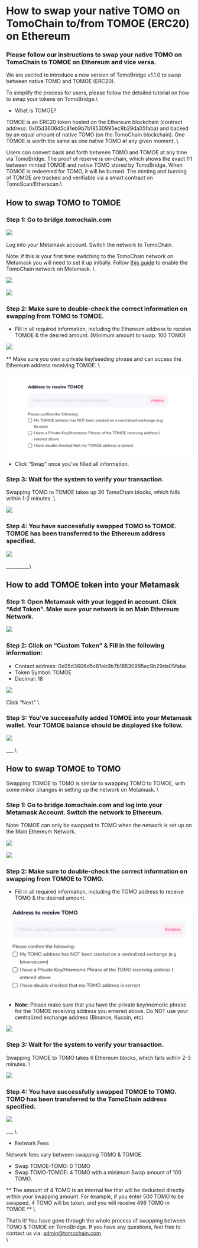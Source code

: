 # How to swap your native TOMO on TomoChain to/from TOMOE (ERC20) on Ethereum

### Please follow our instructions to swap your native TOMO on TomoChain to TOMOE on Ethereum and vice versa.&#x20;

We are excited to introduce a new version of TomoBridge v1.1.0 to swap between native TOMO and TOMOE (ERC20).&#x20;

To simplify the process for users, please follow the detailed tutorial on how to swap your tokens on TomoBridge.\


* What is TOMOE?

TOMOE is an ERC20 token hosted on the Ethereum blockchain (contract address: 0x05d3606d5c81eb9b7b18530995ec9b29da05faba) and backed by an equal amount of native TOMO (on the TomoChain blockchain). One TOMOE is worth the same as one native TOMO at any given moment. \


Users can convert back and forth between TOMO and TOMOE at any time via TomoBridge. The proof of reserve is on-chain, which shows the exact 1:1 between minted TOMOE and native TOMO stored by TomoBridge. When TOMOE is redeemed for TOMO, it will be burned. The minting and burning of TOMOE are tracked and verifiable via a smart contract on TomoScan/Etherscan.\


## How to swap TOMO to TOMOE

### Step 1: Go to bridge.tomochain.com 

![](https://lh3.googleusercontent.com/Y3Cx4DQbiqdgqW3F4YKPqd39MFLeJ01i5Dy64War7sfATuDvEuslhT1uXDJ89pa7M7d5i5NloGlwR0rmg45cTjgprn9l9deqEn6a9AXT3qNpmz\_q3tWLEkOKKp2ljnRbkTLQin5n)

Log into your Metamask account. Switch the network to TomoChain.&#x20;

Note: if this is your first time switching to the TomoChain network on Metamask you will need to set it up initially. Follow [this guide](https://docs.tomochain.com/general/how-to-connect-to-tomochain-network/metamask) to enable the TomoChain network on Metamask. \


![](https://lh5.googleusercontent.com/njLdwcgDxhVmwJkymQOGRxLZ0LxtchjRsvU3Eb1SJHTC6HPrlvJyrZCZYWBQ6JKO8UgdHJXafTAwVRhmYp0mRbKy41COQ9Se7\_Y-aNNvgZ03PNaSoQb5Qx\_JUXhWp\_iQfIdWRzG3)

![](https://lh5.googleusercontent.com/W28ZS3KDdRvyBOU4cjxwFF0XB85mNkMJunyD7DmSpoP3julAhgRzesndX4L8i07OBDzPtazMnOKC4l56xPYIFcL9Eeh6N7XYYab\_shZyT1BQpXpmov3p6cJLr1YKK\_pqakatNPXa)

### Step 2: Make sure to double-check the correct information on swapping from TOMO to TOMOE.&#x20;

* Fill in all required information, including the Ethereum address to receive TOMOE & the desired amount. (Minimum amount to swap: 100 TOMO)&#x20;

![](https://lh3.googleusercontent.com/J9H6fJYrNlG7wL8GdRb1G90jbMLcUVGM1\_3VdiU58sM309AFgTTN0WyuFpFjIiTU2-bzqKbR0bl155rAo8Xh0ikwhgou6isQLaSI029rBfDO-Q53GxvoVq86X38iZwADsapDsatN)

\*\* Make sure you own a private key/seeding phrase and can access the Ethereum address receiving TOMOE. \


![](../../../.gitbook/assets/screen-shot-2020-10-01-at-4.50.46-pm.png)

* Click “Swap" once you've filled all information.&#x20;

### Step 3: Wait for the system to verify your transaction.&#x20;

Swapping TOMO to TOMOE takes up 30 TomoChain blocks, which falls within 1-2 minutes. \


![](https://lh4.googleusercontent.com/7bbOPIx-miarZnb5Nod9Nxr7j3zyJODyVbor53Rvl9K2UV24l0H9ya\_EIoA63Q3Br1I4OYNmSiaDrdLDEf3o7Br\_6rYDLa4KbISYoAgPexKTcwSLqF0YJHOvx3FE83bN9gUCw7GB)

### Step 4: You have successfully swapped TOMO to TOMOE. TOMOE has been transferred to the Ethereum address specified. 

![](https://lh6.googleusercontent.com/Ytywdysd\_0cfNgjMRzXUlRztOAoITjocsqUv5XB1t4MQwNgVTd2570IerhXNLyxzA\_1KBZym\_lL6dOr\_35oi80YffsVE6aa4IzWogpHiJUVQXho8Vk52RdvvKJi3Z3TONYHNfp73)

\_\_\_\_\_\_\_\_\_\_\


## How to add TOMOE token into your Metamask&#x20;

### Step 1: Open Metamask with your logged in account. Click “Add Token". Make sure your network is on Main Ethereum Network. 

![](https://lh5.googleusercontent.com/vCt1UWVEB60WQgIbo-cvjzvk0ee-e8N7uxmegsvZ9emrAzIfmI90sBTOUgGSFc9v1CkOaDGv7VQY4TObO5Vgckqi0DnvOJH9tkLaYbqHnEp1OOoF2t-OI1RefXswnjG-kp\_yvtjA)

### Step 2: Click on “Custom Token" & Fill in the following information:&#x20;

* Contact address: 0x05d3606d5c81eb9b7b18530995ec9b29da05faba
* Token Symbol: TOMOE
* Decimal: 18&#x20;

![](https://lh3.googleusercontent.com/f\_7cT8juZORzvUmbplo7fsvMnJav2\_3puqCrJKyfUfC52kkEaiX7PmQAgBXofwafBuBbZD5cgq\_OldVLAShOlL4sc1zvnWpezl51aGnzggJeRCTyKk9Ktfyp8Z82wA4pKqqaiZ9O)

Click “Next" \


### Step 3: You've successfully added TOMOE into your Metamask wallet. Your TOMOE balance should be displayed like follow. 

![](https://lh5.googleusercontent.com/CFCcZBWoTMsAP5uCNEZYZhiiw\_QATzNhjkBczeCQpYcnlVY8DMF-qHuSX0bNfRsW4GarPFaHuwhe00lNsU0H63ANPvJcZF3Q4fLE2F4ChPAsvYoBArhSlCTf99vqvg62nzoNfiJX)

\_\_\_ \


## How to swap TOMOE to TOMO

Swapping TOMOE to TOMO is similar to swapping TOMO to TOMOE, with some minor changes in setting up the network on Metamask. \


### Step 1: Go to bridge.tomochain.com and log into your Metamask Account. Switch the network to Ethereum. 

Note: TOMOE can only be swapped to TOMO when the network is set up on the Main Ethereum Network.

![](https://lh5.googleusercontent.com/N6WMOfUZlj5FVKw\_lOf\_pA8Dcru0uIQkwI-Vl1TZ05OSYt4ra\_fODAm5JldfZfmKKiv8HHmi4b2PHtzuJhQ6lG4hpapfVOytdeHlalsC6U1zfuK1GO2UT9jdtGgxmoDNuMK6wrSF)

![](https://lh3.googleusercontent.com/De1GDzv3koBWGa4c2FcK9I1Sb3Kxy5ZX7WS3n4zB9NWtYpJtba\_-L7YQCPaBraIQxL6uCefTeoc0tvdrrnYuQj07-q1qM\_Ie6xG3Gv3Y6U0pXjfyMvbbMgnnXihO0mPyDk4vBmyq)

### Step 2: Make sure to double-check the correct information on swapping from TOMOE to TOMO.&#x20;

* Fill in all required information, including the TOMO address to receive TOMO & the desired amount.

![](../../../.gitbook/assets/screen-shot-2020-10-01-at-4.59.40-pm.png)

* **Note:** Please make sure that you have the private key/memoric phrase for the TOMOE receiving address you entered above. Do NOT use your centralized exchange address (Binance, Kucoin, etc).

![](https://lh4.googleusercontent.com/oKQyXIWH0sm0WPcw5Y37BgYHhdfc16nwSAVwANJmcocEMlM2qjRjOCrbFoHBsvjEs2cWlaFmGgHyt6Ss3qAGIbhix7nb6OsM7nmqSZLJOdg8RL7mMRnAdux\_rhwRuKkgB5GT2qwJ)

### Step 3: Wait for the system to verify your transaction.&#x20;

Swapping TOMOE to TOMO takes 6 Ethereum blocks, which falls within 2-3 minutes. \


![](https://lh6.googleusercontent.com/SWKSrB9clwTkf9uR-itSyHQflwCOseTa5TE6XGPpy5JhvuEozFUabaD5l6UZ4SKMXPoVi7ZrcRvP3d8snOIjy8CaSRyPrxJzYLL\_h68pM7uxDzYwzREYkSafSGoHj\_EuSvNAVCq\_)

### Step 4: You have successfully swapped TOMOE to TOMO. TOMO has been transferred to the TomoChain address specified. 

![](https://lh4.googleusercontent.com/Ih6yPqwlbJ8FNUyNrQvzrkondVkXC8js6G0kpBSQebaSLREXrWtGUYLATo4RMBDQ466-lFjQT3WgxDvhKjaeHCJ5WTpTjIaY-cirhi-OCwG7Yub\_jUb0KmD21lsTfmCddzVDbgWH)

\_\_\_ \


* Network Fees&#x20;

Network fees vary between swapping TOMO & TOMOE.&#x20;

* Swap TOMOE-TOMO: 0 TOMO
* Swap TOMO-TOMOE: 4 TOMO with a minimum Swap amount of 100 TOMO.

\*\* The amount of 4 TOMO is an internal fee that will be deducted directly within your swapping amount. For example, if you enter 500 TOMO to be swapped, 4 TOMO will be taken, and you will receive 496 TOMO in TOMOE.\*\* \


That’s it! You have gone through the whole process of swapping between TOMO & TOMOE on TomoBridge. If you have any questions, feel free to contact us via: admin@tomochain.com \
\
